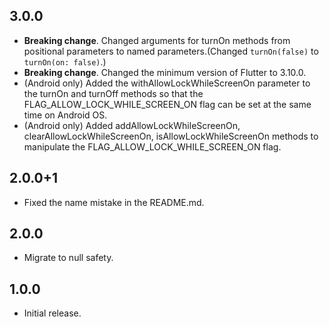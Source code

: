 ## 3.0.0

- **Breaking change**. Changed arguments for turnOn methods from positional parameters to named parameters.(Changed ```turnOn(false)``` to ```turnOn(on: false)```.)
- **Breaking change**. Changed the minimum version of Flutter to 3.10.0.
- (Android only) Added the withAllowLockWhileScreenOn parameter to the turnOn and turnOff methods so that the FLAG_ALLOW_LOCK_WHILE_SCREEN_ON flag can be set at the same time on Android OS.
- (Android only) Added addAllowLockWhileScreenOn, clearAllowLockWhileScreenOn, isAllowLockWhileScreenOn methods to manipulate the FLAG_ALLOW_LOCK_WHILE_SCREEN_ON flag.

## 2.0.0+1

- Fixed the name mistake in the README.md.

## 2.0.0

- Migrate to null safety.

## 1.0.0

- Initial release.
